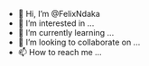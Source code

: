 - 👋 Hi, I’m @FelixNdaka
- 👀 I’m interested in ...
- 🌱 I’m currently learning ...
- 💞️ I’m looking to collaborate on ...
- 📫 How to reach me ...

<!---
FelixNdaka/FelixNdaka is a ✨ special ✨ repository because its `README.md` (this file) appears on your GitHub profile.
You can click the Preview link to take a look at your changes.
--->

